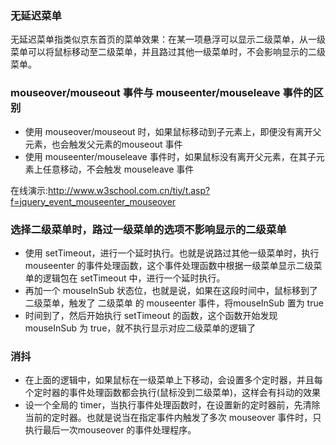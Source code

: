 ### 无延迟菜单
无延迟菜单指类似京东首页的菜单效果：在某一项悬浮可以显示二级菜单，从一级菜单可以将鼠标移动至二级菜单，并且路过其他一级菜单时，不会影响显示的二级菜单。


### mouseover/mouseout 事件与 mouseenter/mouseleave 事件的区别

- 使用 mouseover/mouseout 时，如果鼠标移动到子元素上，即便没有离开父元素，也会触发父元素的mouseout 事件
- 使用 mouseenter/mouseleave 事件时，如果鼠标没有离开父元素，在其子元素上任意移动，不会触发 mouseleave 事件

在线演示:http://www.w3school.com.cn/tiy/t.asp?f=jquery_event_mouseenter_mouseover

### 选择二级菜单时，路过一级菜单的选项不影响显示的二级菜单
- 使用 setTimeout，进行一个延时执行。也就是说路过其他一级菜单时，执行 mouseenter 的事件处理函数，这个事件处理函数中根据一级菜单显示二级菜单的逻辑包在 setTimeout 中，进行一个延时执行。
- 再加一个 mouseInSub 状态位，也就是说，如果在这段时间中，鼠标移到了二级菜单，触发了 二级菜单 的 mouseenter 事件，将mouseInSub 置为 true
- 时间到了，然后开始执行 setTimeout 的函数，这个函数开始发现 mouseInSub 为 true，就不执行显示对应二级菜单的逻辑了

### 消抖
- 在上面的逻辑中，如果鼠标在一级菜单上下移动，会设置多个定时器，并且每个定时器的事件处理函数都会执行(鼠标没到二级菜单)，这样会有抖动的效果
- 设一个全局的 timer，当执行事件处理函数时，在设置新的定时器前，先清除当前的定时器。也就是说当在指定事件内触发了多次 mouseover 事件时，只执行最后一次mouseover 的事件处理程序。